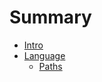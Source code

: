 # Summary

- [Intro](./intro.md)
- [Language](./Language/index.md)
    - [Paths](./Language/paths.md)